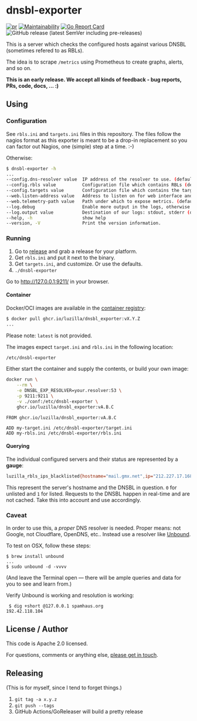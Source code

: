 # dnsbl-exporter

[![pr](https://github.com/Luzilla/dnsbl_exporter/actions/workflows/pr.yml/badge.svg)](https://github.com/Luzilla/dnsbl_exporter/actions/workflows/pr.yml) [![Maintainability](https://api.codeclimate.com/v1/badges/31b95e6c679f60e30bea/maintainability)](https://codeclimate.com/github/Luzilla/dnsbl_exporter/maintainability) [![Go Report Card](https://goreportcard.com/badge/github.com/Luzilla/dnsbl_exporter)](https://goreportcard.com/report/github.com/Luzilla/dnsbl_exporter) ![GitHub release (latest SemVer including pre-releases)](https://img.shields.io/github/v/release/Luzilla/dnsbl_exporter?include_prereleases&style=social)

This is a server which checks the configured hosts against various DNSBL (sometimes refered to as RBLs).

The idea is to scrape `/metrics` using Prometheus to create graphs, alerts, and so on.

**This is an early release. We accept all kinds of feedback - bug reports, PRs, code, docs, ... :)**

## Using

### Configuration

See `rbls.ini` and `targets.ini` files in this repository. The files follow the nagios format as this exporter is meant to be a drop-in replacement so you can factor out Nagios, one (simple) step at a time. :-)

Otherwise:

```sh
$ dnsbl-exporter -h
...
--config.dns-resolver value  IP address of the resolver to use. (default: "127.0.0.1:53")
--config.rbls value          Configuration file which contains RBLs (default: "./rbls.ini")
--config.targets value       Configuration file which contains the targets to check. (default: "./targets.ini")
--web.listen-address value   Address to listen on for web interface and telemetry. (default: ":9211")
--web.telemetry-path value   Path under which to expose metrics. (default: "/metrics")
--log.debug                  Enable more output in the logs, otherwise INFO.
--log.output value           Destination of our logs: stdout, stderr (default: "stdout")
--help, -h                   show help
--version, -V                Print the version information.
```

### Running

 1. Go to [release](https://github.com/Luzilla/dnsbl_exporter/releases) and grab a release for your platform.
 1. Get `rbls.ini` and put it next to the binary.
 1. Get `targets.ini`, and customize. Or use the defaults.
 1. `./dnsbl-exporter`

 Go to http://127.0.0.1:9211/ in your browser.

#### Container

Docker/OCI images are available in the [container registry](https://github.com/orgs/Luzilla/packages?repo_name=dnsbl_exporter):

```sh
$ docker pull ghcr.io/luzilla/dnsbl_exporter:vX.Y.Z
...
```

Please note: `latest` is not provided.

The images expect `target.ini` and `rbls.ini` in the following location:

```sh
/etc/dnsbl-exporter
```

Either start the container and supply the contents, or build your own image:

```sh
docker run \
    --rm \
    -e DNSBL_EXP_RESOLVER=your.resolver:53 \
    -p 9211:9211 \
    -v ./conf:/etc/dnsbl-exporter \
    ghcr.io/luzilla/dnsbl_exporter:vA.B.C
```

```docker
FROM ghcr.io/luzilla/dnsbl_exporter:vA.B.C

ADD my-target.ini /etc/dnsbl-exporter/target.ini
ADD my-rbls.ini /etc/dnsbl-exporter/rbls.ini
```


#### Querying

The individual configured servers and their status are represented by a **gauge**:

```sh
luzilla_rbls_ips_blacklisted{hostname="mail.gmx.net",ip="212.227.17.168",rbl="ix.dnsbl.manitu.net"} 0
```

This represent the server's hostname and the DNSBL in question. `0` for unlisted and `1` for listed. Requests to the DNSBL happen in real-time and are not cached. Take this into account and use accordingly.

### Caveat

In order to use this, a _proper_ DNS resolver is needed. Proper means: not Google, not Cloudflare, OpenDNS, etc..
Instead use a resolver like [Unbound](https://github.com/NLnetLabs/unbound).

To test on OSX, follow these steps:

```
$ brew install unbound
...
$ sudo unbound -d -vvvv
```
(And leave the Terminal open — there will be ample queries and data for you to see and learn from.)

 Verify Unbound is working and resolution is working:

```
 $ dig +short @127.0.0.1 spamhaus.org
192.42.118.104
```

## License / Author

This code is Apache 2.0 licensed.

For questions, comments or anything else, [please get in touch](https://www.luzilla-capital.com).

## Releasing

(This is for myself, since I tend to forget things.)

 1. `git tag -a x.y.z`
 1. `git push --tags`
 1. GitHub Actions/GoReleaser will build a pretty release
